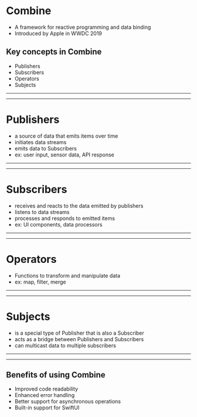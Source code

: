 # Combine
 - A framework for reactive programming and data binding
 - Introduced by Apple in WWDC 2019

## Key concepts in Combine
- Publishers
- Subscribers
- Operators
- Subjects

------------------------------------------------------
------------------------------------------------------

# Publishers
- a source of data that emits items over time
- initiates data streams
- emits data to Subscribers
- ex: user input, sensor data, API response

------------------------------------------------------
------------------------------------------------------

# Subscribers
- receives and reacts to the data emitted by publishers
- listens to data streams
- processes and responds to emitted items
- ex: UI components, data processors

------------------------------------------------------
------------------------------------------------------

# Operators
- Functions to transform and manipulate data
- ex: map, filter, merge

------------------------------------------------------
------------------------------------------------------

# Subjects 
- is a special type of Publisher that is also a Subscriber
- acts as a bridge between Publishers and Subscribers
- can multicast data to multiple subscribers

------------------------------------------------------
------------------------------------------------------

## Benefits of using Combine
- Improved code readability
- Enhanced error handling
- Better support for asynchronous operations
- Built-in support for SwiftUI